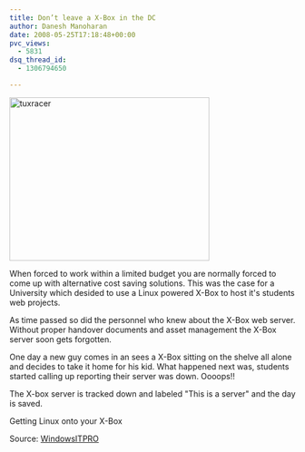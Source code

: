 ```yaml
---
title: Don’t leave a X-Box in the DC
author: Danesh Manoharan
date: 2008-05-25T17:18:48+00:00
pvc_views:
  - 5831
dsq_thread_id:
  - 1306794650

---
```

[<img loading="lazy" class="alignnone size-full wp-image-586" title="tuxracer" src="/wp-content/uploads/2008/05/tuxracer11.jpg" alt="tuxracer" width="352" height="288" />][1]

When forced to work within a limited budget you are normally forced to come up with alternative cost saving solutions. This was the case for a University which desided to use a Linux powered X-Box to host it's students web projects.

As time passed so did the personnel who knew about the X-Box web server. Without proper handover documents and asset management the X-Box server soon gets forgotten.

One day a new guy comes in an sees a X-Box sitting on the shelve all alone and decides to take it home for his kid. What happened next was, students started calling up reporting their server was down. Oooops!!

The X-box server is tracked down and labeled "This is a server" and the day is saved.

Getting Linux onto your X-Box

Source: [WindowsITPRO][2]

 [1]: /wp-content/uploads/2008/05/tuxracer11.jpg
 [2]: http://windowsitpro.com/article/articleid/50428/the-website-is-down-because-someone-removed-the-x-box.html